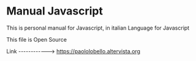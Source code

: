 # Manual Javascript

This is personal manual for Javascript, in italian Language for Javascript

This file is Open Source

Link ------------> https://paololobello.altervista.org
